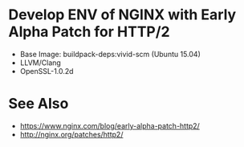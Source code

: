 # Develop ENV of NGINX with Early Alpha Patch for HTTP/2

- Base Image: buildpack-deps:vivid-scm (Ubuntu 15.04)
- LLVM/Clang
- OpenSSL-1.0.2d

# See Also

- https://www.nginx.com/blog/early-alpha-patch-http2/
- http://nginx.org/patches/http2/
